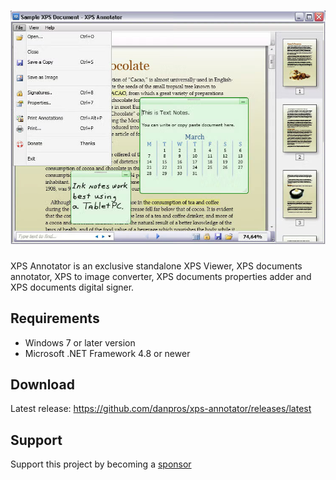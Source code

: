 # [![XPS Annotator](https://raw.githubusercontent.com/danpros/xps-annotator/main/resources/images/screenshot.jpg)](https://www.xpsdev.com/)

XPS Annotator is an exclusive standalone XPS Viewer, XPS documents annotator, XPS to image converter, XPS documents properties adder and XPS documents digital signer.

## Requirements
- Windows 7 or later version
- Microsoft .NET Framework 4.8 or newer

## Download

Latest release: https://github.com/danpros/xps-annotator/releases/latest

## Support

Support this project by becoming a [sponsor](https://github.com/sponsors/danpros)


